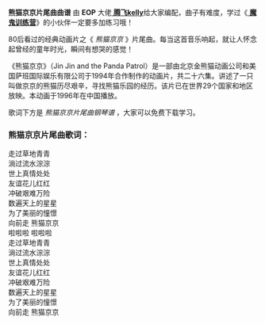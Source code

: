 

**熊猫京京片尾曲曲谱** 由 **EOP** 大佬[
**腾飞kelly**](https://www.everyonepiano.cn/user-52746.html)给大家编配，曲子有难度，学过《[
**魔鬼训练营**](/Sale.html)》的小伙伴一定要多加练习哦！

80后看过的经典动画片之《 _熊猫京京_ 》片尾曲。每当这首音乐响起，就让人怀念起曾经的童年时光，瞬间有想哭的感觉！

《熊猫京京》（Jin Jin and the Panda
Patrol）是一部由北京金熊猫动画公司和美国萨班国际娱乐有限公司于1994年合作制作的动画片，共二十六集。讲述了一只叫做京京的熊猫历尽艰辛，寻找熊猫乐园的经历。该片已在世界29个国家和地区放映。本动画于1996年在中国播放。

歌词下方是 _熊猫京京片尾曲钢琴谱_ ，大家可以免费下载学习。

### 熊猫京京片尾曲歌词：

走过草地青青  
淌过流水淙淙  
世上真情处处  
友谊花儿红红  
冲破艰难万险  
数遍天上的星星  
为了美丽的憧憬  
向前走 熊猫京京  
啦啦啦 啦啦啦  
走过草地青青  
淌过流水淙淙  
世上真情处处  
友谊花儿红红  
冲破艰难万险  
数遍天上的星星  
为了美丽的憧憬  
向前走 熊猫京京

